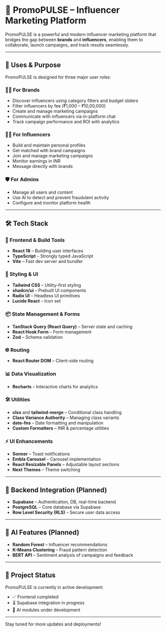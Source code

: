 
# 🚀 PromoPULSE – Influencer Marketing Platform

PromoPULSE is a powerful and modern influencer marketing platform that bridges the gap between **brands** and **influencers**, enabling them to collaborate, launch campaigns, and track results seamlessly.

---

## 🎯 Uses & Purpose

PromoPULSE is designed for three major user roles:

### 👩‍💼 For Brands
- Discover influencers using category filters and budget sliders
- Filter influencers by fee (₹1,000 – ₹10,00,000)
- Create and manage marketing campaigns
- Communicate with influencers via in-platform chat
- Track campaign performance and ROI with analytics

### 👨‍🎤 For Influencers
- Build and maintain personal profiles
- Get matched with brand campaigns
- Join and manage marketing campaigns
- Monitor earnings in INR
- Message directly with brands

### 🛡️ For Admins
- Manage all users and content
- Use AI to detect and prevent fraudulent activity
- Configure and monitor platform health

---

## 🛠️ Tech Stack

### 🧩 Frontend & Build Tools
- **React 18** – Building user interfaces
- **TypeScript** – Strongly typed JavaScript
- **Vite** – Fast dev server and bundler

### 🎨 Styling & UI
- **Tailwind CSS** – Utility-first styling
- **shadcn/ui** – Prebuilt UI components
- **Radix UI** – Headless UI primitives
- **Lucide React** – Icon set

### 📦 State Management & Forms
- **TanStack Query (React Query)** – Server state and caching
- **React Hook Form** – Form management
- **Zod** – Schema validation

### 🌐 Routing
- **React Router DOM** – Client-side routing

### 📊 Data Visualization
- **Recharts** – Interactive charts for analytics

### 🛠️ Utilities
- **clsx** and **tailwind-merge** – Conditional class handling
- **Class Variance Authority** – Managing class variants
- **date-fns** – Date formatting and manipulation
- **Custom Formatters** – INR & percentage utilities

### ⚡ UI Enhancements
- **Sonner** – Toast notifications
- **Embla Carousel** – Carousel implementation
- **React Resizable Panels** – Adjustable layout sections
- **Next Themes** – Theme switching

---

## 🔗 Backend Integration (Planned)
- **Supabase** – Authentication, DB, real-time backend
- **PostgreSQL** – Core database via Supabase
- **Row Level Security (RLS)** – Secure user data access

---

## 🤖 AI Features (Planned)
- **Random Forest** – Influencer recommendations
- **K-Means Clustering** – Fraud pattern detection
- **BERT API** – Sentiment analysis of campaigns and feedback

---

## 🚧 Project Status

PromoPULSE is currently in active development:
- ✅ Frontend completed
- ⏳ Supabase integration in progress
- 🧠 AI modules under development

---

Stay tuned for more updates and deployments!
